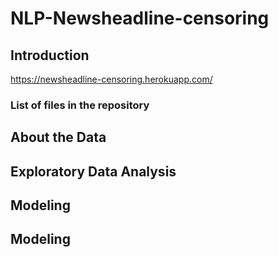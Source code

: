 # NLP-Newsheadline-censoring
## Introduction
https://newsheadline-censoring.herokuapp.com/
### List of files in the repository

## About the Data

## Exploratory Data Analysis

## Modeling


## Modeling
